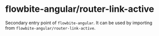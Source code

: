 # flowbite-angular/router-link-active

Secondary entry point of `flowbite-angular`. It can be used by importing from
`flowbite-angular/router-link-active`.
